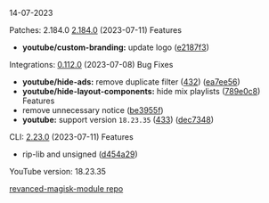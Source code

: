 14-07-2023

Patches: 2.184.0
  [2.184.0](https://github.com/revanced/revanced-patches/compare/v2.183.1...v2.184.0) (2023-07-11)
 Features
* **youtube/custom-branding:** update logo ([e2187f3](https://github.com/revanced/revanced-patches/commit/e2187f33ff82fce40592517aef31cb191b42987c))

 
Integrations:   [0.112.0](https://github.com/revanced/revanced-integrations/compare/v0.111.2...v0.112.0) (2023-07-08)
 Bug Fixes
* **youtube/hide-ads:** remove duplicate filter ([432](https://github.com/revanced/revanced-integrations/issues/432)) ([ea7ee56](https://github.com/revanced/revanced-integrations/commit/ea7ee56276a4a88f156a06c8f614360561231908))
* **youtube/hide-layout-components:** hide mix playlists ([789e0c8](https://github.com/revanced/revanced-integrations/commit/789e0c8bcb1c2e964abcc496144d2f614c36fc0e))
 Features
* remove unnecessary notice ([be3955f](https://github.com/revanced/revanced-integrations/commit/be3955fee45d22966006156a5475ef91b6f2b981))
* **youtube:** support version `18.23.35` ([433](https://github.com/revanced/revanced-integrations/issues/433)) ([dec7348](https://github.com/revanced/revanced-integrations/commit/dec73482038b3cc8b2031fd876643f89d937d142))

 
CLI:   [2.23.0](https://github.com/j-hc/revanced-cli/compare/v2.22.0...v2.23.0) (2023-07-11)
 Features
* rip-lib and unsigned ([d454a29](https://github.com/j-hc/revanced-cli/commit/d454a29ddceb0d07ffac26e09ba1fd04f7c16e31))
 

YouTube version: 18.23.35

[revanced-magisk-module repo](https://github.com/vuongvan/magisk-module)
